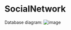 # SocialNetwork
Database diagram:
![image](https://github.com/Dimochka5/SocialNetwork/assets/129006113/324b3d6f-31c7-4134-a1b4-11a7650ef619)
